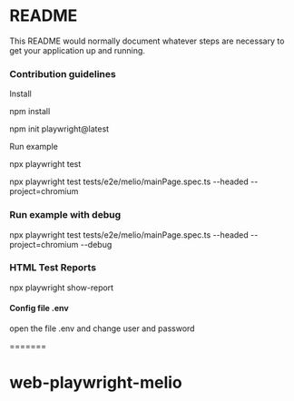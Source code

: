 
# README #

This README would normally document whatever steps are necessary to get your application up and running.


### Contribution guidelines ###

Install

npm install

npm init playwright@latest

Run example

npx playwright test

npx playwright test tests/e2e/melio/mainPage.spec.ts --headed --project=chromium 

### Run example with debug

npx playwright test tests/e2e/melio/mainPage.spec.ts --headed --project=chromium  --debug 

### HTML Test Reports

npx playwright show-report

#### Config file .env

open the file .env and change user and password

=======
# web-playwright-melio

